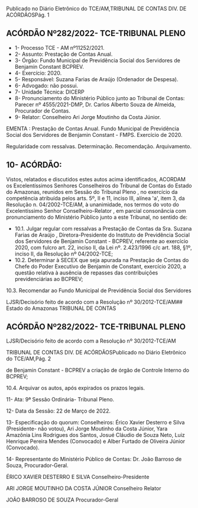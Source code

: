 Publicado  no  Diário  Eletrônico do TCE/AM,TRIBUNAL DE CONTAS DIV. DE ACÓRDÃOSPág. 1

## ACÓRDÃO Nº282/2022- TCE-TRIBUNAL PLENO

- 1- Processo TCE - AM nº11252/2021.
- 2- Assunto: Prestação de Contas Anual.
- 3- Órgão: Fundo Municipal de Previdência Social dos Servidores de Benjamin Constant BCPREV.
- 4- Exercício: 2020.
- 5- Responsável: Suzana Farias de Araújo (Ordenador de Despesa).
- 6- Advogado: não possui.
- 7- Unidade Técnica: DICERP
- 8- Pronunciamento  do  Ministério  Público  junto  ao  Tribunal  de  Contas: Parecer  nº 4555/2021-DMP, Dr. Carlos Alberto Souza de Almeida, Procurador de Contas.
- 9- Relator: Conselheiro Ari Jorge Moutinho da Costa Júnior.

EMENTA : Prestação de Contas Anual. Fundo Municipal  de  Previdência  Social  dos  Servidores  de Benjamin Constant - FMPS. Exercício de 2020.

Regularidade com ressalvas. Determinação. Recomendação. Arquivamento.

## 10-  ACÓRDÃO:

Vistos, relatados e discutidos estes autos acima identificados, ACORDAM os Excelentíssimos Senhores Conselheiros do Tribunal de Contas do Estado do Amazonas, reunidos em Sessão do Tribunal Pleno , no exercício da competência atribuída pelos arts. 5º, II e 11, inciso III, alínea 'a', item 3, da Resolução n. 04/2002-TCE/AM, à unanimidade, nos termos do voto do Excelentíssimo Senhor Conselheiro-Relator , em  parcial consonância com pronunciamento do Ministério Público junto a este Tribunal, no sentido de:

- 10.1. Julgar regular com ressalvas a  Prestação  de  Contas  da Sra.  Suzana Farias de Araújo ,  Diretora-Presidente do Instituto de Previdência Social dos Servidores de Benjamin Constant - BCPREV, referente ao exercício 2020, com fulcro art. 22, inciso II, da Lei nº.  2.423/1996 c/c art. 188, §1º, inciso II, da Resolução nº 04/2002-TCE;
- 10.2. Determinar à  SECEX que  seja  apurada  na  Prestação  de  Contas  do Chefe  do  Poder  Executivo  de  Benjamin  de  Constant,  exercício  2020,  a questão relativa à ausência de repasses das contribuições previdenciárias ao BCPREV;

10.3. Recomendar ao  Fundo  Municipal  de  Previdência  Social  dos  Servidores

LJSR/Decisório feito de acordo com a Resolução nº 30/2012-TCE/AM## Estado do Amazonas TRIBUNAL DE CONTAS

## ACÓRDÃO Nº282/2022- TCE-TRIBUNAL PLENO

LJSR/Decisório feito de acordo com a Resolução nº 30/2012-TCE/AM

TRIBUNAL DE CONTAS DIV. DE ACÓRDÃOSPublicado  no  Diário  Eletrônico do TCE/AM,Pág. 2

de Benjamin Constant - BCPREV a criação de órgão de Controle Interno do BCPREV;

10.4. Arquivar os autos, após expirados os prazos legais.

11-  Ata: 9ª Sessão Ordinária- Tribunal Pleno.

12-  Data da Sessão: 22 de Março de 2022.

13-  Especificação do quorum: Conselheiros: Érico Xavier Desterro e Silva (Presidente- não votou), Ari Jorge Moutinho da Costa Júnior, Yara Amazônia Lins Rodrigues dos Santos, Josué Cláudio de Souza Neto, Luiz Henrique Pereira Mendes (Convocado) e Alber Furtado de Oliveira Júnior (Convocado).

14-  Representante  do  Ministério  Público  de  Contas: Dr.  João  Barroso  de  Souza, Procurador-Geral.

ÉRICO XAVIER DESTERRO E SILVA Conselheiro-Presidente

ARI JORGE MOUTINHO DA COSTA JÚNIOR Conselheiro Relator

JOÃO BARROSO DE SOUZA Procurador-Geral